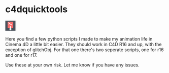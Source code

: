 # c4dquicktools

![myImage](https://github.com/hanswillem/c4dquicktools/blob/master/downloadAndInstallScripts.tif)

Here you find a few python scripts I made to make my animation life in Cinema 4D a little bit easier. They should work in C4D R16 and up, with the exception of glitchObj. For that one there's two seperate scripts, one for r16 and one for r17. 

Use these at your own risk. Let me know if you have any issues.

